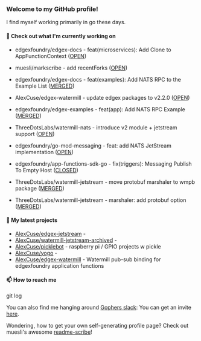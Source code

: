 ### Welcome to my GitHub profile!

I find myself working primarily in go these days.

#### 🔭 Check out what I'm currently working on

- edgexfoundry/edgex-docs - feat(microservices): Add Clone to AppFunctionContext ([OPEN](https://github.com/edgexfoundry/edgex-docs/pull/765))

- muesli/markscribe - add recentForks ([OPEN](https://github.com/muesli/markscribe/pull/43))

- edgexfoundry/edgex-docs - feat(examples): Add NATS RPC to the Example List ([MERGED](https://github.com/edgexfoundry/edgex-docs/pull/760))

- AlexCuse/edgex-watermill - update edgex packages to v2.2.0 ([OPEN](https://github.com/AlexCuse/edgex-watermill/pull/10))

- edgexfoundry/edgex-examples - feat(app): Add NATS RPC Example ([MERGED](https://github.com/edgexfoundry/edgex-examples/pull/115))

- ThreeDotsLabs/watermill-nats - introduce v2 module &#43; jetstream support ([OPEN](https://github.com/ThreeDotsLabs/watermill-nats/pull/8))

- edgexfoundry/go-mod-messaging - feat: add NATS JetStream implementation ([OPEN](https://github.com/edgexfoundry/go-mod-messaging/pull/137))

- edgexfoundry/app-functions-sdk-go - fix(triggers): Messaging Publish To Empty Host ([CLOSED](https://github.com/edgexfoundry/app-functions-sdk-go/pull/1072))

- ThreeDotsLabs/watermill-jetstream - move protobuf marshaler to wmpb package ([MERGED](https://github.com/ThreeDotsLabs/watermill-jetstream/pull/6))

- ThreeDotsLabs/watermill-jetstream - marshaler: add protobuf option ([MERGED](https://github.com/ThreeDotsLabs/watermill-jetstream/pull/3))


#### 🌱 My latest projects


- [AlexCuse/edgex-jetstream](https://github.com/AlexCuse/edgex-jetstream) - 
- [AlexCuse/watermill-jetstream-archived](https://github.com/AlexCuse/watermill-jetstream-archived) - 
- [AlexCuse/picklebot](https://github.com/AlexCuse/picklebot) - raspberry pi / GPIO projects w pickle
- [AlexCuse/yogo](https://github.com/AlexCuse/yogo) - 
- [AlexCuse/edgex-watermill](https://github.com/AlexCuse/edgex-watermill) - Watermill pub-sub binding for edgexfoundry application functions

#### 📫 How to reach me

git log

You can also find me hanging around [Gophers slack](https://gophers.slack.com/): You can get an invite [here](https://gophersinvite.herokuapp.com/).


Wondering, how to get your own self-generating profile page? 
Check out muesli's awesome [readme-scribe](https://github.com/muesli/readme-scribe)!

